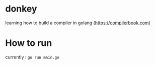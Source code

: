 # donkey
learning how to build a compiler in golang  (https://compilerbook.com)

# How to run
currently : `go run main.go`
